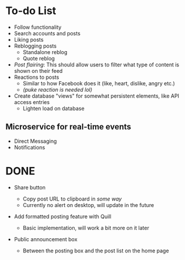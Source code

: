 # To-do List
- Follow functionality
- Search accounts and posts
- Liking posts
- Reblogging posts
    - Standalone reblog
    - Quote reblog
- *Post flairing*: This should allow users to filter what type of content is shown on their feed
- Reactions to posts
    - Similar to how Facebook does it (like, heart, dislike, angry etc.)
    - *(puke reaction is needed lol)*
- Create database "views" for somewhat persistent elements, like API access entries
    - Lighten load on database

## Microservice for real-time events
- Direct Messaging
- Notifications

# DONE
- Share button
    - Copy post URL to clipboard in *some way*
    - Currently no alert on desktop, will update in the future

- Add formatted posting feature with Quill
    - Basic implementation, will work a bit more on it later
    
- Public announcement box
    - Between the posting box and the post list on the home page
